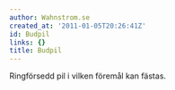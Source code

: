 ```yaml
---
author: Wahnstrom.se
created_at: '2011-01-05T20:26:41Z'
id: Budpil
links: {}
title: Budpil
---
```


Ringförsedd pil i vilken föremål kan fästas.